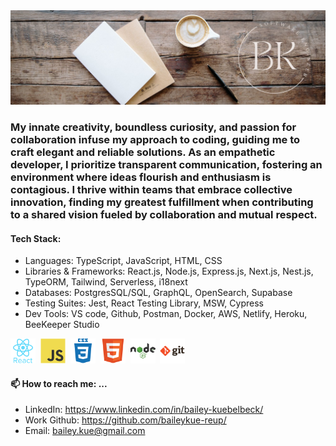 <img src="./github-banner.jpg" />

### My innate creativity, boundless curiosity, and passion for collaboration infuse my approach to coding, guiding me to craft elegant and reliable solutions. As an empathetic developer, I prioritize transparent communication, fostering an environment where ideas flourish and enthusiasm is contagious. I thrive within teams that embrace collective innovation, finding my greatest fulfillment when contributing to a shared vision fueled by collaboration and mutual respect.


#### Tech Stack:
- Languages: TypeScript, JavaScript, HTML, CSS
- Libraries & Frameworks: React.js, Node.js, Express.js, Next.js, Nest.js, TypeORM, Tailwind, Serverless, i18next
- Databases: PostgresSQL/SQL, GraphQL, OpenSearch, Supabase
- Testing Suites: Jest, React Testing Library, MSW, Cypress
- Dev Tools: VS code, Github, Postman, Docker, AWS, Netlify, Heroku, BeeKeeper Studio
<div>
  <img src="https://github.com/devicons/devicon/blob/master/icons/react/react-original-wordmark.svg" title="React" alt="React" width="40" height="40"/>&nbsp;
  <img src="https://github.com/devicons/devicon/blob/master/icons/javascript/javascript-original.svg" title="JavaScript" alt="JavaScript" width="40" height="40"/>&nbsp;
  <img src="https://github.com/devicons/devicon/blob/master/icons/css3/css3-plain-wordmark.svg"  title="CSS3" alt="CSS" width="40" height="40"/>&nbsp;
  <img src="https://github.com/devicons/devicon/blob/master/icons/html5/html5-original.svg" title="HTML5" alt="HTML" width="40" height="40"/>&nbsp;
  <img src="https://github.com/devicons/devicon/blob/master/icons/nodejs/nodejs-original-wordmark.svg" title="NodeJS" alt="NodeJS" width="40" height="40"/>&nbsp;
  <img src="https://github.com/devicons/devicon/blob/master/icons/git/git-original-wordmark.svg" title="Git" **alt="Git" width="40" height="40"/>
</div>

#### 📫 How to reach me: ...
* LinkedIn: https://www.linkedin.com/in/bailey-kuebelbeck/
* Work Github: https://github.com/baileykue-reup/
* Email: bailey.kue@gmail.com

<!-- <div id="badges">
  <a href="https://www.linkedin.com/in/bailey-kuebelbeck/">
    <img src="https://img.shields.io/badge/LinkedIn-blue?style=for-the-badge&logo=linkedin&logoColor=white" alt="LinkedIn Badge"/>
  </a>
  </div> -->
<!--
**baileykue/baileykue** is a ✨ _special_ ✨ repository because its `README.md` (this file) appears on your GitHub profile.

Here are some ideas to get you started:

- 🔭 I’m currently working on ...
- 🌱 I’m currently learning ...
- 👯 I’m looking to collaborate on ...
- 🤔 I’m looking for help with ...
- 💬 Ask me about ...
- 😄 Pronouns: ...
- ⚡ Fun fact: ...
-->

